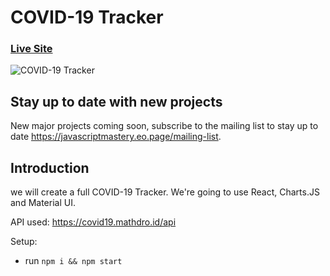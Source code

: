 # COVID-19 Tracker

### [Live Site](https://61d981ead8cd12591f5ee15c--nostalgic-easley-ac630a.netlify.app/)

![COVID-19 Tracker]()

## Stay up to date with new projects
New major projects coming soon, subscribe to the mailing list to stay up to date https://javascriptmastery.eo.page/mailing-list.

## Introduction
 we will create a full COVID-19 Tracker. We're going to use React, Charts.JS and Material UI.


API used: https://covid19.mathdro.id/api

Setup:
- run ```npm i && npm start```
